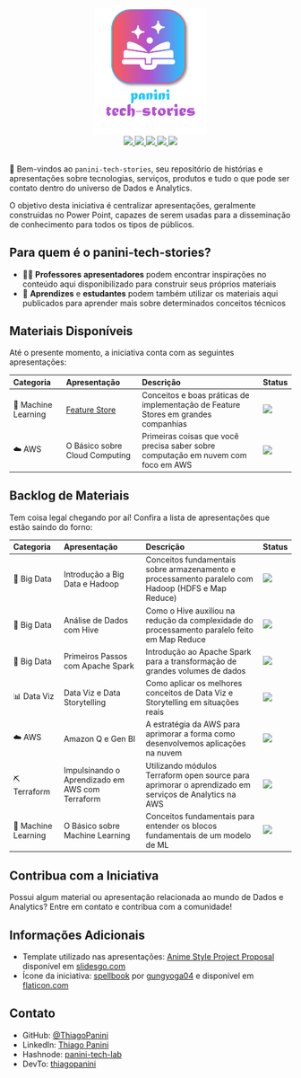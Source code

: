 <div align="center">
    <br><img src="https://github.com/ThiagoPanini/panini-tech-stories/blob/main/_assets/logo.png?raw=true" width=200 alt="panini-tech-stories-logo">
</div>

<div align="center">
  <a href="https://spark.apache.org/">
    <img src="https://img.shields.io/badge/spark-grey?style=for-the-badge&logo=apachespark&logoColor=orange">
  </a>
  <a href="https://aws.amazon.com/">
    <img src="https://img.shields.io/badge/aws-grey?style=for-the-badge&logo=amazon&logoColor=yellow">
  </a>
  <a href="https://www.terraform.io/">
    <img src="https://img.shields.io/badge/terraform-grey?style=for-the-badge&logo=terraform&logoColor=lightpurple">
  </a>
  <a href="https://www.python.org/">
    <img src="https://img.shields.io/badge/python-grey?style=for-the-badge&logo=python&logoColor=lightblue">
  </a>
  <a href="https://www.microsoft.com/en-us/microsoft-365/powerpoint">
    <img src="https://img.shields.io/badge/powerpoint-grey?style=for-the-badge&logo=microsoft&logoColor=red">
  </a>
</div>

<br>

👋 Bem-vindos ao `panini-tech-stories`, seu repositório de histórias e apresentações sobre tecnologias, serviços, produtos e tudo o que pode ser contato dentro do universo de Dados e Analytics.

O objetivo desta iniciativa é centralizar apresentações, geralmente construidas no Power Point, capazes de serem usadas para a disseminação de conhecimento para todos os tipos de públicos.

## Para quem é o panini-tech-stories?

- 🧑‍🏫 **Professores** **apresentadores** podem encontrar inspirações no conteúdo aqui disponibilizado para construir seus próprios materiais
- 🎒 **Aprendizes** e **estudantes** podem também utilizar os materiais aqui publicados para aprender mais sobre determinados conceitos técnicos

## Materiais Disponíveis

Até o presente momento, a iniciativa conta com as seguintes apresentações:

| **Categoria** | **Apresentação** | **Descrição** | **Status** |
| :-- | :-- | :-- | :-- |
| 🧪 Machine Learning | [Feature Store](https://github.com/ThiagoPanini/panini-tech-stories/tree/main/feature-store) | Conceitos e boas práticas de implementação de Feature Stores em grandes companhias | <img src="https://img.shields.io/badge/Dispon%C3%ADvel-green?style=flat-square"> |
| ☁️ AWS | O Básico sobre Cloud Computing | Primeiras coisas que você precisa saber sobre computação em nuvem com foco em AWS | <img src="https://img.shields.io/badge/Dispon%C3%ADvel-green?style=flat-square"> |

## Backlog de Materiais

Tem coisa legal chegando por aí! Confira a lista de apresentações que estão saindo do forno:

| **Categoria** | **Apresentação** | **Descrição** | **Status** |
| :-- | :-- | :-- | :-- |
| 🎲 Big Data | Introdução a Big Data e Hadoop | Conceitos fundamentais sobre armazenamento e processamento paralelo com Hadoop (HDFS e Map Reduce) | <img src="https://img.shields.io/badge/N%C3%A3o%20Iniciado-red?style=flat-square"> |
| 🎲 Big Data | Análise de Dados com Hive | Como o Hive auxiliou na redução da complexidade do processamento paralelo feito em Map Reduce | <img src="https://img.shields.io/badge/N%C3%A3o%20Iniciado-red?style=flat-square"> |
| 🎲 Big Data | Primeiros Passos com Apache Spark | Introdução ao Apache Spark para a transformação de grandes volumes de dados | <img src="https://img.shields.io/badge/N%C3%A3o%20Iniciado-red?style=flat-square"> |
| 📊 Data Viz | Data Viz e Data Storytelling | Como aplicar os melhores conceitos de Data Viz e Storytelling em situações reais | <img src="https://img.shields.io/badge/N%C3%A3o%20Iniciado-red?style=flat-square"> |
| ☁️ AWS | Amazon Q e Gen BI | A estratégia da AWS para aprimorar a forma como desenvolvemos aplicações na nuvem | <img src="https://img.shields.io/badge/N%C3%A3o%20Iniciado-red?style=flat-square"> |
| ⛏️ Terraform | Impulsinando o Aprendizado em AWS com Terraform | Utilizando módulos Terraform open source para aprimorar o aprendizado em serviços de Analytics na AWS | <img src="https://img.shields.io/badge/N%C3%A3o%20Iniciado-red?style=flat-square"> |
| 🧪 Machine Learning | O Básico sobre Machine Learning | Conceitos fundamentais para entender os blocos fundamentais de um modelo de ML | <img src="https://img.shields.io/badge/N%C3%A3o%20Iniciado-red?style=flat-square"> |

## Contribua com a Iniciativa

Possui algum material ou apresentação relacionada ao mundo de Dados e Analytics? Entre em contato e contribua com a comunidade!

## Informações Adicionais

- Template utilizado nas apresentações: [Anime Style Project Proposal](https://slidesgo.com/pt/tema/proposta-de-projeto-em-estilo-japones) disponível em [slidesgo.com](https://slidesgo.com/)
- Ícone da iniciativa: [spellbook](https://www.flaticon.com/free-icon/spellbook_8536472?term=magic+book&page=1&position=59&origin=search&related_id=8536472) por [gungyoga04](https://www.flaticon.com/authors/gungyoga04) e disponível em [flaticon.com](https://www.flaticon.com/)

## Contato

- GitHub: [@ThiagoPanini](https://github.com/ThiagoPanini)
- LinkedIn: [Thiago Panini](https://www.linkedin.com/in/thiago-panini/)
- Hashnode: [panini-tech-lab](https://panini.hashnode.dev/)
- DevTo: [thiagopanini](https://dev.to/thiagopanini)